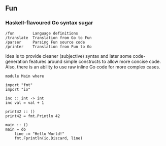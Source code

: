 ## Fun
### Haskell-flavoured Go syntax sugar

    /fun        Language definitions
    /translate  Translation from Go to Fun
    /parser     Parsing Fun source code
    /printer    Translation from Fun to Go

Idea is to provide cleaner (subjective) syntax and later some code-generation features around simple constructs to allow more concise code. Also, there is an ability to use raw inline Go code for more complex cases.

    module Main where

    import "fmt"
    import "io"

    inc :: int -> int
    inc val = val + 1

    print42 :: ()
    print42 = fmt.Println 42

    main :: ()
    main = do
        line := "Hello World!"
        fmt.Fprintln(io.Discard, line)

